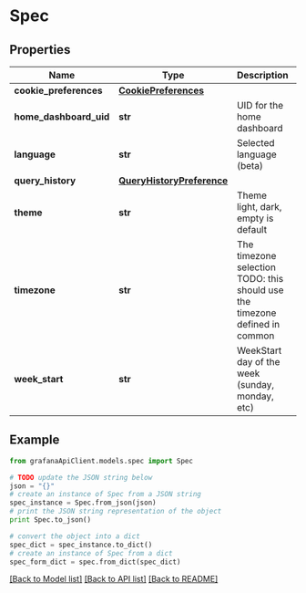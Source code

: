 # Spec


## Properties
Name | Type | Description | Notes
------------ | ------------- | ------------- | -------------
**cookie_preferences** | [**CookiePreferences**](CookiePreferences.md) |  | [optional] 
**home_dashboard_uid** | **str** | UID for the home dashboard | [optional] 
**language** | **str** | Selected language (beta) | [optional] 
**query_history** | [**QueryHistoryPreference**](QueryHistoryPreference.md) |  | [optional] 
**theme** | **str** | Theme light, dark, empty is default | [optional] 
**timezone** | **str** | The timezone selection TODO: this should use the timezone defined in common | [optional] 
**week_start** | **str** | WeekStart day of the week (sunday, monday, etc) | [optional] 

## Example

```python
from grafanaApiClient.models.spec import Spec

# TODO update the JSON string below
json = "{}"
# create an instance of Spec from a JSON string
spec_instance = Spec.from_json(json)
# print the JSON string representation of the object
print Spec.to_json()

# convert the object into a dict
spec_dict = spec_instance.to_dict()
# create an instance of Spec from a dict
spec_form_dict = spec.from_dict(spec_dict)
```
[[Back to Model list]](../README.md#documentation-for-models) [[Back to API list]](../README.md#documentation-for-api-endpoints) [[Back to README]](../README.md)


